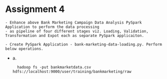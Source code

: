 # Assignment 4

	- Enhance above Bank Marketing Campaign Data Analysis PySpark Application to perform the data processing
	- as pipeline of four different stages viz. Loading, Validation, Transformation and Expot each as separate PySpark applicaiton.

	- Create PySpark Application - bank-marketing-data-loading.py. Perform below operations.
  
  - a.
        
          hadoop fs -put bankmarketdata.csv hdfs://localhost:9000/user/training/bankmarketing/raw
  
